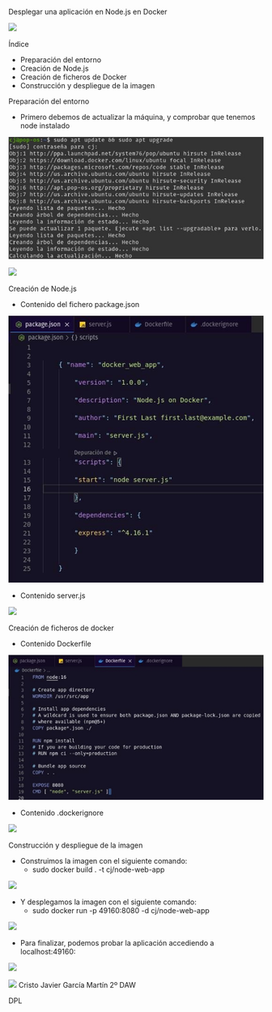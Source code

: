 ﻿Desplegar una aplicación en Node.js en Docker

![](Aspose.Words.81b3d951-7797-4134-b10c-459165d4d5fc.001.png)

Índice

- Preparación del entorno
- Creación de Node.js
- Creación de ficheros de Docker
- Construcción y despliegue de la imagen

Preparación del entorno

- Primero debemos de actualizar la máquina, y comprobar que tenemos node instalado

![](Aspose.Words.81b3d951-7797-4134-b10c-459165d4d5fc.002.jpeg)

![](Aspose.Words.81b3d951-7797-4134-b10c-459165d4d5fc.003.png)

Creación de Node.js

- Contenido del fichero package.json

![](Aspose.Words.81b3d951-7797-4134-b10c-459165d4d5fc.004.jpeg)

- Contenido server.js

![](Aspose.Words.81b3d951-7797-4134-b10c-459165d4d5fc.005.png)

Creación de ficheros de docker

- Contenido Dockerfile

![](Aspose.Words.81b3d951-7797-4134-b10c-459165d4d5fc.006.jpeg)

- Contenido .dockerignore

![](Aspose.Words.81b3d951-7797-4134-b10c-459165d4d5fc.007.png)

Construcción y despliegue de la imagen

- Construimos la imagen con el siguiente comando:
  - sudo docker build . -t cj/node-web-app

![](Aspose.Words.81b3d951-7797-4134-b10c-459165d4d5fc.008.png)

- Y desplegamos la imagen con el siguiente comando:
  - sudo docker run -p 49160:8080 -d cj/node-web-app

![](Aspose.Words.81b3d951-7797-4134-b10c-459165d4d5fc.009.png)

- Para finalizar, podemos probar la aplicación accediendo a localhost:49160:

![](Aspose.Words.81b3d951-7797-4134-b10c-459165d4d5fc.010.png)

![](Aspose.Words.81b3d951-7797-4134-b10c-459165d4d5fc.011.png)
Cristo Javier García Martín 2º DAW

DPL
